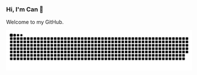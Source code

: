 ### Hi, I'm Can 👋

Welcome to my GitHub.

  ![Snake animation](https://github.com/candelil/candelil/blob/output/github-contribution-grid-snake.svg)

